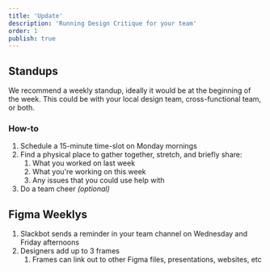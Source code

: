 ```yaml
---
title: 'Update'
description: 'Running Design Critique for your team'
order: 1
publish: true
---
```


## Standups

We recommend a weekly standup, ideally it would be at the beginning of the week. This could be with your local design team, cross-functional team, or both.

### How-to

1. Schedule a 15-minute time-slot on Monday mornings
1. Find a physical place to gather together, stretch, and briefly share:
    1. What you worked on last week
    1. What you're working on this week
    1. Any issues that you could use help with
1. Do a team cheer _(optional)_

## Figma Weeklys

1. Slackbot sends a reminder in your team channel on Wednesday and Friday afternoons
1. Designers add up to 3 frames
    1. Frames can link out to other Figma files, presentations, websites, etc
